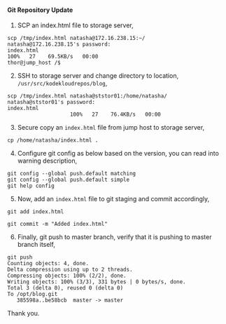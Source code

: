 #### Git Repository Update

1. SCP an index.html file to storage server,

```
scp /tmp/index.html natasha@172.16.238.15:~/
natasha@172.16.238.15's password:
index.html                                                                                              100%   27    69.5KB/s   00:00
thor@jump_host /$
```

2. SSH to storage server and change directory to location, `/usr/src/kodekloudrepos/blog`, 

```
scp /tmp/index.html natasha@ststor01:/home/natasha/
natasha@ststor01's password: 
index.html                                                                                100%   27    76.4KB/s   00:00    
```

3. Secure copy an `index.html` file from jump host to storage server,

```
cp /home/natasha/index.html .
```

4. Configure git config as below based on the version, you can read into warning description,

```
git config --global push.default matching
git config --global push.default simple
git help config
```

5. Now, add an `index.html` file to git staging and commit accordingly,

```
git add index.html

git commit -m "Added index.html"
```

6. Finally, git push to master branch, verify that it is pushing to master branch itself,

```
git push
Counting objects: 4, done.
Delta compression using up to 2 threads.
Compressing objects: 100% (2/2), done.
Writing objects: 100% (3/3), 331 bytes | 0 bytes/s, done.
Total 3 (delta 0), reused 0 (delta 0)
To /opt/blog.git
   385598a..be58bcb  master -> master
```

Thank you.

